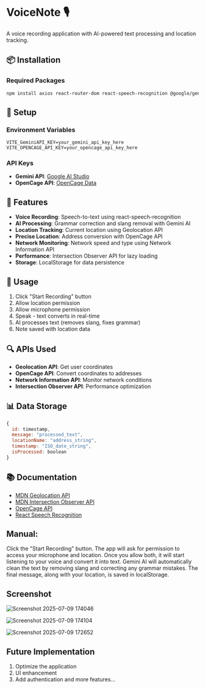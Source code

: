 # VoiceNote 🎙️

A voice recording application with AI-powered text processing and location tracking.

## 📦 Installation

### Required Packages
```bash
npm install axios react-router-dom react-speech-recognition @google/generative-ai
```

## 🔧 Setup

### Environment Variables
```env
VITE_GeminiAPI_KEY=your_gemini_api_key_here
VITE_OPENCAGE_API_KEY=your_opencage_api_key_here
```

### API Keys
- **Gemini API**: [Google AI Studio](https://aistudio.google.com/)
- **OpenCage API**: [OpenCage Data](https://opencagedata.com/api#quickstart)

## 🎯 Features

- **Voice Recording**: Speech-to-text using react-speech-recognition
- **AI Processing**: Grammar correction and slang removal with Gemini AI
- **Location Tracking**: Current location using Geolocation API
- **Precise Location**: Address conversion with OpenCage API
- **Network Monitoring**: Network speed and type using Network Information API
- **Performance**: Intersection Observer API for lazy loading
- **Storage**: LocalStorage for data persistence

## 🚀 Usage

1. Click "Start Recording" button
2. Allow location permission
3. Allow microphone permission
4. Speak - text converts in real-time
5. AI processes text (removes slang, fixes grammar)
6. Note saved with location data

## 🔍 APIs Used

- **Geolocation API**: Get user coordinates
- **OpenCage API**: Convert coordinates to addresses
- **Network Information API**: Monitor network conditions
- **Intersection Observer API**: Performance optimization

## 📊 Data Storage

```javascript
{
  id: timestamp,
  message: "processed_text",
  locationName: "address_string",
  timestamp: "ISO_date_string",
  isProcessed: boolean
}
```

## 📚 Documentation

- [MDN Geolocation API](https://developer.mozilla.org/en-US/docs/Web/API/Geolocation_API)
- [MDN Intersection Observer API](https://developer.mozilla.org/en-US/docs/Web/API/Intersection_Observer_API)
- [OpenCage API](https://opencagedata.com/api#quickstart)
- [React Speech Recognition](https://www.npmjs.com/package/react-speech-recognition)

## Manual:
Click the "Start Recording" button. The app will ask for permission to access your microphone and location. Once you allow both, it will start listening to your voice and convert it into text.
Gemini AI will automatically clean the text by removing slang and correcting any grammar mistakes. The final message, along with your location, is saved in localStorage.

## Screenshot 
![Screenshot 2025-07-09 174046](https://github.com/user-attachments/assets/c7fb48d0-a6f5-4253-b156-1d1951961bec)


![Screenshot 2025-07-09 174104](https://github.com/user-attachments/assets/40a2f449-fe28-40ca-8c87-f547aff0e68a)


![Screenshot 2025-07-09 172652](https://github.com/user-attachments/assets/8beb0ad0-074c-433c-a6ef-c05089233b13)

## Future Implementation
1. Optimize the application
2. UI enhancement
3. Add authentication and more features...
